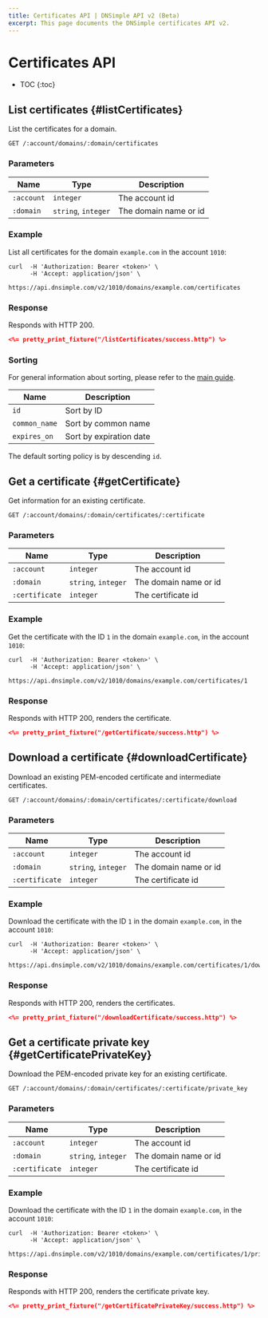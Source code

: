 ```yaml
---
title: Certificates API | DNSimple API v2 (Beta)
excerpt: This page documents the DNSimple certificates API v2.
---
```


# Certificates API

* TOC
{:toc}


## List certificates {#listCertificates}

List the certificates for a domain.

~~~
GET /:account/domains/:domain/certificates
~~~

### Parameters

Name | Type | Description
-----|------|------------
`:account` | `integer` | The account id
`:domain` | `string`, `integer` | The domain name or id

### Example

List all certificates for the domain `example.com` in the account `1010`:

    curl  -H 'Authorization: Bearer <token>' \
          -H 'Accept: application/json' \
          https://api.dnsimple.com/v2/1010/domains/example.com/certificates

### Response

Responds with HTTP 200.

~~~json
<%= pretty_print_fixture("/listCertificates/success.http") %>
~~~

### Sorting

For general information about sorting, please refer to the [main guide](/v2/#sorting).

Name | Description
-----|------------
`id` | Sort by ID
`common_name` | Sort by common name
`expires_on` | Sort by expiration date

The default sorting policy is by descending `id`.


## Get a certificate {#getCertificate}

Get information for an existing certificate.

~~~
GET /:account/domains/:domain/certificates/:certificate
~~~

### Parameters

Name | Type | Description
-----|------|------------
`:account` | `integer` | The account id
`:domain` | `string`, `integer` | The domain name or id
`:certificate` | `integer` | The certificate id

### Example

Get the certificate with the ID `1` in the domain `example.com`, in the account `1010`:

    curl  -H 'Authorization: Bearer <token>' \
          -H 'Accept: application/json' \
          https://api.dnsimple.com/v2/1010/domains/example.com/certificates/1

### Response

Responds with HTTP 200, renders the certificate.

~~~json
<%= pretty_print_fixture("/getCertificate/success.http") %>
~~~


## Download a certificate {#downloadCertificate}

Download an existing PEM-encoded certificate and intermediate certificates.

~~~
GET /:account/domains/:domain/certificates/:certificate/download
~~~

### Parameters

Name | Type | Description
-----|------|------------
`:account` | `integer` | The account id
`:domain` | `string`, `integer` | The domain name or id
`:certificate` | `integer` | The certificate id

### Example

Download the certificate with the ID `1` in the domain `example.com`, in the account `1010`:

    curl  -H 'Authorization: Bearer <token>' \
          -H 'Accept: application/json' \
          https://api.dnsimple.com/v2/1010/domains/example.com/certificates/1/download

### Response

Responds with HTTP 200, renders the certificates.

~~~json
<%= pretty_print_fixture("/downloadCertificate/success.http") %>
~~~


## Get a certificate private key {#getCertificatePrivateKey}

Download the PEM-encoded private key for an existing certificate.

~~~
GET /:account/domains/:domain/certificates/:certificate/private_key
~~~

### Parameters

Name | Type | Description
-----|------|------------
`:account` | `integer` | The account id
`:domain` | `string`, `integer` | The domain name or id
`:certificate` | `integer` | The certificate id

### Example

Download the certificate with the ID `1` in the domain `example.com`, in the account `1010`:

    curl  -H 'Authorization: Bearer <token>' \
          -H 'Accept: application/json' \
          https://api.dnsimple.com/v2/1010/domains/example.com/certificates/1/private_key

### Response

Responds with HTTP 200, renders the certificate private key.

~~~json
<%= pretty_print_fixture("/getCertificatePrivateKey/success.http") %>
~~~

